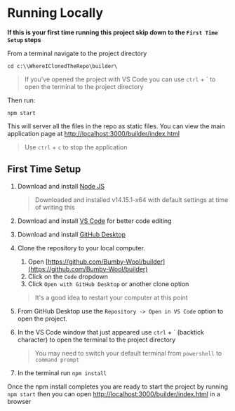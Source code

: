 # Running Locally
**If this is your first time running this project skip down to the `First Time Setup` steps**

From a terminal navigate to the project directory
```
cd c:\\WhereIClonedTheRepo\builder\
```
> If you've opened the project with VS Code you can use `ctrl` + ` to open the terminal to the project directory

Then run:
```
npm start
```
This will server all the files in the repo as static files. You can view the main application page at [http://localhost:3000/builder/index.html](http://localhost:3000/builder/index.html)

> Use `ctrl` + `c` to stop the application

## First Time Setup
1. Download and install [Node JS](https://nodejs.org/en/)
    > Downloaded and installed v14.15.1-x64 with default settings at time of writing this

2. Download and install [VS Code](https://code.visualstudio.com/) for better code editing

3. Download and install [GitHub Desktop](https://desktop.github.com/)

4. Clone the repository to your local computer.
    1. Open [https://github.com/Bumby-Wool/builder](https://github.com/Bumby-Wool/builder)
    2. Click on the `Code` dropdown
    3. Click `Open with GitHub Desktop` or another clone option

    > It's a good idea to restart your computer at this point

5. From GitHub Desktop use the `Repository -> Open in VS Code` option to open the project.

6. In the VS Code window that just appeared use `ctrl` + ` (backtick character) to open the terminal to the project directory
    > You may need to switch your default terminal from `powershell` to `command prompt`

7. In the terminal run `npm install`

Once the npm install completes you are ready to start the project by running `npm start` then you can open [http://localhost:3000/builder/index.html](http://localhost:3000/builder/index.html) in a browser